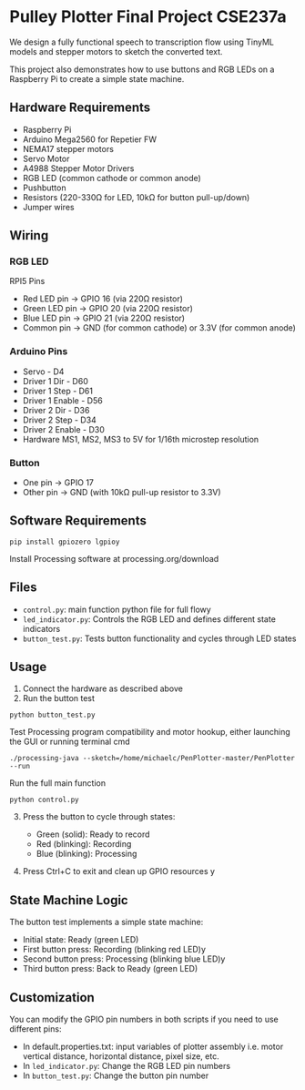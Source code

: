 # Pulley Plotter Final Project CSE237a
We design a fully functional speech to transcription flow using TinyML models and stepper motors to sketch the converted text.

This project also demonstrates how to use buttons and RGB LEDs on a Raspberry Pi to create a simple state machine.

## Hardware Requirements

- Raspberry Pi
- Arduino Mega2560 for Repetier FW
- NEMA17 stepper motors
- Servo Motor
- A4988 Stepper Motor Drivers
- RGB LED (common cathode or common anode)
- Pushbutton
- Resistors (220-330Ω for LED, 10kΩ for button pull-up/down)
- Jumper wires

## Wiring

### RGB LED
RPI5 Pins
- Red LED pin → GPIO 16 (via 220Ω resistor)
- Green LED pin → GPIO 20 (via 220Ω resistor)
- Blue LED pin → GPIO 21 (via 220Ω resistor)
- Common pin → GND (for common cathode) or 3.3V (for common anode)

### Arduino Pins
- Servo - D4
- Driver 1 Dir    - D60
- Driver 1 Step   - D61 
- Driver 1 Enable - D56
- Driver 2 Dir    - D36
- Driver 2 Step   - D34
- Driver 2 Enable - D30
- Hardware MS1, MS2, MS3 to 5V for 1/16th microstep resolution

### Button
- One pin → GPIO 17
- Other pin → GND (with 10kΩ pull-up resistor to 3.3V)


## Software Requirements

```
pip install gpiozero lgpioy
```

Install Processing software at processing.org/download

## Files

- `control.py`: main function python file for full flowy
- `led_indicator.py`: Controls the RGB LED and defines different state indicators
- `button_test.py`: Tests button functionality and cycles through LED states

## Usage
1. Connect the hardware as described above
2. Run the button test

```
python button_test.py
```

Test Processing program compatibility and motor hookup, either launching the GUI or running terminal cmd
```
./processing-java --sketch=/home/michaelc/PenPlotter-master/PenPlotter --run
```

Run the full main function
```
python control.py
```


3. Press the button to cycle through states:
   - Green (solid): Ready to record
   - Red (blinking): Recording
   - Blue (blinking): Processing

4. Press Ctrl+C to exit and clean up GPIO resources
y
## State Machine Logic

The button test implements a simple state machine:
- Initial state: Ready (green LED)
- First button press: Recording (blinking red LED)y
- Second button press: Processing (blinking blue LED)y
- Third button press: Back to Ready (green LED)

## Customization

You can modify the GPIO pin numbers in both scripts if you need to use different pins:
- In default.properties.txt: input variables of plotter assembly i.e. motor vertical distance, horizontal distance, pixel size, etc.
- In `led_indicator.py`: Change the RGB LED pin numbers
- In `button_test.py`: Change the button pin number
